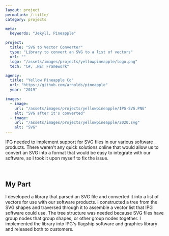 ```yaml
---
layout: project
permalink: /:title/
category: projects

meta:
  keywords: "Jekyll, Pineapple"

project:
  title: "SVG to Vector Converter"
  type: "Library to convert an SVG to a list of vectors"
  url: ""
  logo: "/assets/images/projects/yellowpineapple/logo.png"
  tech: "C#, .NET Framework"

agency:
  title: "Yellow Pineapple Co"
  url: "https://github.com/arnolds/pineapple"
  year: "2019"

images:
  - image:
    url: "/assets/images/projects/yellowpineapple/IPG-SVG.PNG"
    alt: "SVG after it's converted"
  - image:
    url: "/assets/images/projects/yellowpineapple/2020.svg"
    alt: "SVG"
---
```

<p style="padding: 0 0 2rem;">IPG needed to implement support for SVG files in our various software products. There weren't any quick solutions online that would allow us to convert an SVG into a format that would be easy to integrate with our software, so I took it upon myself to fix the issue.</p>
<h2>My Part</h2>
<p style="padding: 0 0 2rem;">I developed a library that parsed an SVG file and converted it into a list of vectors for use with our software products. I constructed a tree from the SVG shapes and traversed through it to assemble a vector list that IPG software could use. The tree structure was needed because SVG files have group nodes that group shapes, or other group nodes together. I implemented the library into IPG's flagship software and graphics library and released both to customers.</p>
